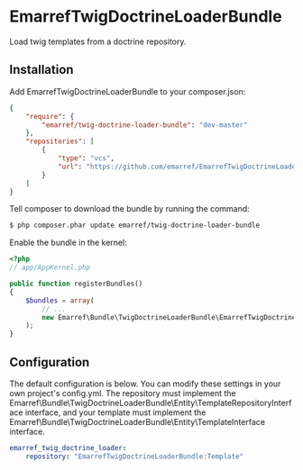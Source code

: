 # EmarrefTwigDoctrineLoaderBundle

Load twig templates from a doctrine repository.

## Installation

Add EmarrefTwigDoctrineLoaderBundle to your composer.json:

```json
{
    "require": {
        "emarref/twig-doctrine-loader-bundle": "dev-master"
    },
    "repositories": [
        {
            "type": "vcs",
            "url": "https://github.com/emarref/EmarrefTwigDoctrineLoaderBundle"
        }
    ]
}
```

Tell composer to download the bundle by running the command:

``` bash
$ php composer.phar update emarref/twig-doctrine-loader-bundle
```

Enable the bundle in the kernel:

```php
<?php
// app/AppKernel.php

public function registerBundles()
{
    $bundles = array(
        // ...
        new Emarref\Bundle\TwigDoctrineLoaderBundle\EmarrefTwigDoctrineLoaderBundle(),
    );
}
```

## Configuration

The default configuration is below. You can modify these settings in your own project's config.yml. The repository must
implement the Emarref\Bundle\TwigDoctrineLoaderBundle\Entity\TemplateRepositoryInterface interface, and your template
must implement the Emarref\Bundle\TwigDoctrineLoaderBundle\Entity\TemplateInterface interface.

```yaml
emarref_twig_doctrine_loader:
    repository: "EmarrefTwigDoctrineLoaderBundle:Template"
```
